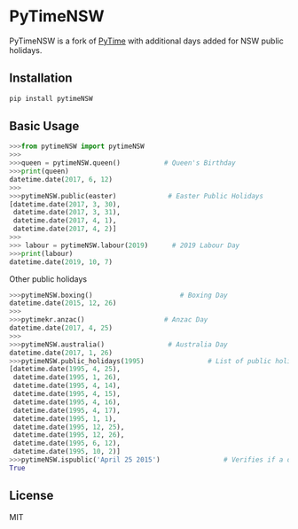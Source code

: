 # PyTimeNSW

PyTimeNSW is a fork of [PyTime](https://github.com/shnode/PyTime) with additional days added for NSW public holidays. 

## Installation
```python
pip install pytimeNSW
```
## Basic Usage

```python
>>>from pytimeNSW import pytimeNSW
>>>
>>>queen = pytimeNSW.queen()           # Queen's Birthday
>>>print(queen)
datetime.date(2017, 6, 12)
>>>
>>>pytimeNSW.public(easter)             # Easter Public Holidays
[datetime.date(2017, 3, 30),
 datetime.date(2017, 3, 31),
 datetime.date(2017, 4, 1),
 datetime.date(2017, 4, 2)]
>>>
>>> labour = pytimeNSW.labour(2019)      # 2019 Labour Day
>>>print(labour)
datetime.date(2019, 10, 7)
```

Other public holidays
```python
>>>pytimeNSW.boxing()                      # Boxing Day
datetime.date(2015, 12, 26)
>>>
>>>pytimekr.anzac()                    # Anzac Day
datetime.date(2017, 4, 25)
>>>
>>>pytimeNSW.australia()                # Australia Day
datetime.date(2017, 1, 26)
>>>pytimeNSW.public_holidays(1995)                # List of public holidays in given year
[datetime.date(1995, 4, 25),
 datetime.date(1995, 1, 26),
 datetime.date(1995, 4, 14),
 datetime.date(1995, 4, 15),
 datetime.date(1995, 4, 16),
 datetime.date(1995, 4, 17),
 datetime.date(1995, 1, 1),
 datetime.date(1995, 12, 25),
 datetime.date(1995, 12, 26),
 datetime.date(1995, 6, 12),
 datetime.date(1995, 10, 2)]
>>>pytimeNSW.ispublic('April 25 2015')                # Verifies if a date is a public holiday
True
```


## License

MIT
